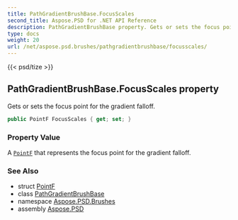 ```yaml
---
title: PathGradientBrushBase.FocusScales
second_title: Aspose.PSD for .NET API Reference
description: PathGradientBrushBase property. Gets or sets the focus point for the gradient falloff
type: docs
weight: 20
url: /net/aspose.psd.brushes/pathgradientbrushbase/focusscales/
---
```

{{< psd/tize >}}
## PathGradientBrushBase.FocusScales property

Gets or sets the focus point for the gradient falloff.

```csharp
public PointF FocusScales { get; set; }
```

### Property Value

A [`PointF`](../../../aspose.psd/pointf/) that represents the focus point for the gradient falloff.

### See Also

* struct [PointF](../../../aspose.psd/pointf/)
* class [PathGradientBrushBase](../)
* namespace [Aspose.PSD.Brushes](../../../aspose.psd.brushes/)
* assembly [Aspose.PSD](../../../)


